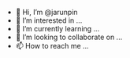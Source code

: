 - 👋 Hi, I’m @jarunpin
- 👀 I’m interested in ...
- 🌱 I’m currently learning ...
- 💞️ I’m looking to collaborate on ...
- 📫 How to reach me ...

<!---
jarunpin/jarunpin is a ✨ special ✨ repository because its `README.md` (this file) appears on your GitHub profile.
You can click the Preview link to take a look at your changes.
--->
